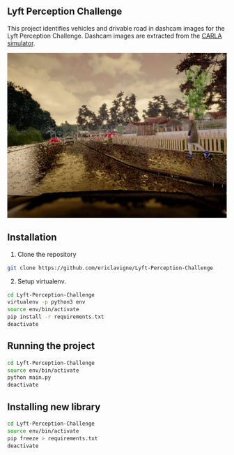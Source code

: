 ## Lyft Perception Challenge

This project identifies vehicles and drivable road in dashcam images for the
Lyft Perception Challenge.
Dashcam images are extracted from the [CARLA simulator](http://carla.org/).

![dashcam picture](https://raw.githubusercontent.com/ericlavigne/Lyft-Perception-Challenge/master/images/923.png)

Installation
---

1. Clone the repository

```sh
git clone https://github.com/ericlavigne/Lyft-Perception-Challenge
```

2. Setup virtualenv.

```sh
cd Lyft-Perception-Challenge
virtualenv -p python3 env
source env/bin/activate
pip install -r requirements.txt
deactivate
```

Running the project
---

```sh
cd Lyft-Perception-Challenge
source env/bin/activate
python main.py
deactivate
```

Installing new library
---

```sh
cd Lyft-Perception-Challenge
source env/bin/activate
pip freeze > requirements.txt
deactivate
```
